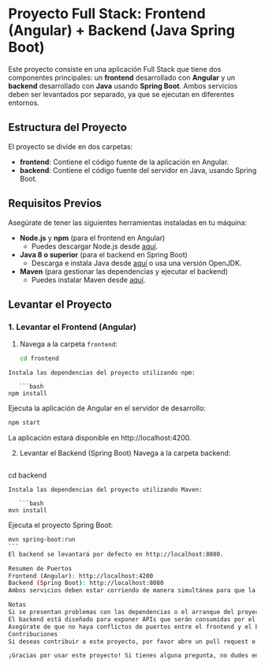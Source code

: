 # Proyecto Full Stack: Frontend (Angular) + Backend (Java Spring Boot)

Este proyecto consiste en una aplicación Full Stack que tiene dos componentes principales: un **frontend** desarrollado con **Angular** y un **backend** desarrollado con **Java** usando **Spring Boot**. Ambos servicios deben ser levantados por separado, ya que se ejecutan en diferentes entornos.

## Estructura del Proyecto

El proyecto se divide en dos carpetas:

- **frontend**: Contiene el código fuente de la aplicación en Angular.
- **backend**: Contiene el código fuente del servidor en Java, usando Spring Boot.

## Requisitos Previos

Asegúrate de tener las siguientes herramientas instaladas en tu máquina:

- **Node.js** y **npm** (para el frontend en Angular)
  - Puedes descargar Node.js desde [aquí](https://nodejs.org/).
- **Java 8 o superior** (para el backend en Spring Boot)
  - Descarga e instala Java desde [aquí](https://www.oracle.com/java/technologies/javase-jdk11-downloads.html) o usa una versión OpenJDK.
- **Maven** (para gestionar las dependencias y ejecutar el backend)
  - Puedes instalar Maven desde [aquí](https://maven.apache.org/).

## Levantar el Proyecto

### 1. Levantar el Frontend (Angular)

1. Navega a la carpeta `frontend`:

   ```bash
   cd frontend
```
Instala las dependencias del proyecto utilizando npm:

   ```bash
npm install
```
Ejecuta la aplicación de Angular en el servidor de desarrollo:

   ```bash
npm start
```
La aplicación estará disponible en http://localhost:4200.

2. Levantar el Backend (Spring Boot)
Navega a la carpeta backend:

   ```bash
cd backend
```
Instala las dependencias del proyecto utilizando Maven:

   ```bash
mvn install
```
Ejecuta el proyecto Spring Boot:

````bash
mvn spring-boot:run
```
El backend se levantará por defecto en http://localhost:8080.

Resumen de Puertos
Frontend (Angular): http://localhost:4200
Backend (Spring Boot): http://localhost:8080
Ambos servicios deben estar corriendo de manera simultánea para que la aplicación funcione correctamente.

Notas
Si se presentan problemas con las dependencias o el arranque del proyecto, asegúrate de tener las versiones correctas de Node.js, npm, Java y Maven instaladas.
El backend está diseñado para exponer APIs que serán consumidas por el frontend. Si el backend no está corriendo, el frontend no podrá interactuar correctamente con la aplicación.
Asegúrate de que no haya conflictos de puertos entre el frontend y el backend. Si es necesario, puedes modificar los puertos en las configuraciones de cada uno.
Contribuciones
Si deseas contribuir a este proyecto, por favor abre un pull request o envía un issue para discutir las mejoras o correcciones.

¡Gracias por usar este proyecto! Si tienes alguna pregunta, no dudes en abrir un issue en el repositorio.